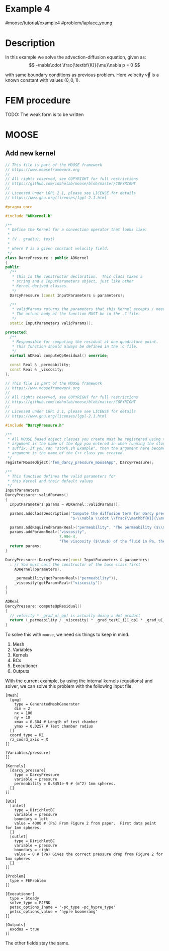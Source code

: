 

# Example 4
#moose/tutorial/example4 #problem/laplace_young


# Description



In this example we solve the advection-diffusion equation, given as:
$$
-\nabla\cdot \frac{\textbf{K}}{\mu}\nabla p = 0
$$

with same boundary conditions as previous problem. Here velocity $\vec{v}$ is a known constant with 
values $(0, 0, 1)$.  


# FEM procedure 

TODO: The weak form is to be written



# MOOSE

## Add new kernel


```cpp
// This file is part of the MOOSE framework
// https://www.mooseframework.org
//
// All rights reserved, see COPYRIGHT for full restrictions
// https://github.com/idaholab/moose/blob/master/COPYRIGHT
//
// Licensed under LGPL 2.1, please see LICENSE for details
// https://www.gnu.org/licenses/lgpl-2.1.html

#pragma once

#include "ADKernel.h"

/**
 * Define the Kernel for a convection operator that looks like:
 *
 * (V . grad(u), test)
 *
 * where V is a given constant velocity field.
 */
class DarcyPressure : public ADKernel
{
public:
  /**
   * This is the constructor declaration.  This class takes a
   * string and a InputParameters object, just like other
   * Kernel-derived classes.
   */
  DarcyPressure (const InputParameters & parameters);

  /**
   * validParams returns the parameters that this Kernel accepts / needs
   * The actual body of the function MUST be in the .C file.
   */
  static InputParameters validParams();

protected:
  /**
   * Responsible for computing the residual at one quadrature point.
   * This function should always be defined in the .C file.
   */
  virtual ADReal computeQpResidual() override;

  const Real & _permeability;
  const Real & _viscosity;
};

```


```cpp
// This file is part of the MOOSE framework
// https://www.mooseframework.org
//
// All rights reserved, see COPYRIGHT for full restrictions
// https://github.com/idaholab/moose/blob/master/COPYRIGHT
//
// Licensed under LGPL 2.1, please see LICENSE for details
// https://www.gnu.org/licenses/lgpl-2.1.html

#include "DarcyPressure.h"

/**
 * All MOOSE based object classes you create must be registered using this macro.  The first
 * argument is the name of the App you entered in when running the stork.sh script with an "App"
 * suffix. If you ran "stork.sh Example", then the argument here becomes "ExampleApp". The second
 * argument is the name of the C++ class you created.
 */
registerMooseObject("fem_darcy_pressure_mooseApp", DarcyPressure);

/**
 * This function defines the valid parameters for
 * this Kernel and their default values
 */
InputParameters
DarcyPressure::validParams()
{
  InputParameters params = ADKernel::validParams();

  params.addClassDescription("Compute the diffusion term for Darcy pressure ($p$) equation: "
                             "$-\\nabla \\cdot \\frac{\\mathbf{K}}{\\mu} \\nabla p = 0$");

  params.addRequiredParam<Real>("permeability", "The permeability ($\\mathrm{K}$) of the fluid.");
  params.addParam<Real>("viscosity",
                        7.98e-4,
                        "The viscosity ($\\mu$) of the fluid in Pa, the default is for water at 30 degrees C.");
  return params;
}

DarcyPressure::DarcyPressure(const InputParameters & parameters)
  : // You must call the constructor of the base class first
    ADKernel(parameters),

    _permeability(getParam<Real>("permeability")),
    _viscosity(getParam<Real>("viscosity"))
{
}

ADReal
DarcyPressure::computeQpResidual()
{
  // velocity * _grad_u[_qp] is actually doing a dot product
  return (_permeability / _viscosity) * _grad_test[_i][_qp] * _grad_u[_qp];
}
```

To solve this with `moose`, we need six things to keep in mind.

1. Mesh
2. Variables
3. Kernels
4. BCs
5. Executioner
6. Outputs

With the current example, by using the internal kernels (equations) and solver, we can solve this problem with the following input file.

```
[Mesh]
  [gmg]
    type = GeneratedMeshGenerator
    dim = 2
    nx = 100
    ny = 10
    xmax = 0.304 # Length of test chamber
    ymax = 0.0257 # Test chamber radius
  []
  coord_type = RZ
  rz_coord_axis = X
[]

[Variables/pressure]
[]

[Kernels]
  [darcy_pressure]
    type = DarcyPressure
    variable = pressure
    permeability = 0.8451e-9 # (m^2) 1mm spheres.
  []
[]

[BCs]
  [inlet]
    type = DirichletBC
    variable = pressure
    boundary = left
    value = 4000 # (Pa) From Figure 2 from paper.  First data point for 1mm spheres.
  []
  [outlet]
    type = DirichletBC
    variable = pressure
    boundary = right
    value = 0 # (Pa) Gives the correct pressure drop from Figure 2 for 1mm spheres
  []
[]

[Problem]
  type = FEProblem
[]

[Executioner]
  type = Steady
  solve_type = PJFNK
  petsc_options_iname = '-pc_type -pc_hypre_type'
  petsc_options_value = 'hypre boomeramg'
[]

[Outputs]
  exodus = true
[]

```

The other fields stay the same.


